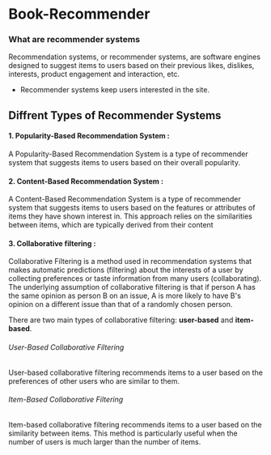# Book-Recommender

### What are recommender systems 

Recommendation systems, or recommender systems, are software engines designed to suggest items to users based on their previous likes, dislikes, interests, product engagement and interaction, etc. 
- Recommender systems keep users interested in the site.

## Diffrent Types of Recommender Systems 

#### 1. Popularity-Based Recommendation System : 
A Popularity-Based Recommendation System is a type of recommender system that suggests items to users based on their overall popularity.

#### 2. Content-Based Recommendation System : 
A Content-Based Recommendation System is a type of recommender system that suggests items to users based on the features or attributes of items they have shown interest in. This approach relies on the similarities between items, which are typically derived from their content

#### 3. Collaborative filtering : 
Collaborative Filtering is a method used in recommendation systems that makes automatic predictions (filtering) about the interests of a user by collecting preferences or taste information from many users (collaborating). The underlying assumption of collaborative filtering is that if person A has the same opinion as person B on an issue, A is more likely to have B's opinion on a different issue than that of a randomly chosen person.

There are two main types of collaborative filtering: **user-based** and **item-based**.
###### User-Based Collaborative Filtering
User-based collaborative filtering recommends items to a user based on the preferences of other users who are similar to them.

###### Item-Based Collaborative Filtering
Item-based collaborative filtering recommends items to a user based on the similarity between items. This method is particularly useful when the number of users is much larger than the number of items.
